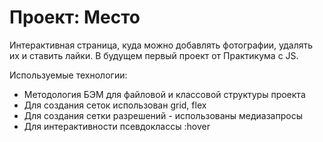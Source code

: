 # Проект: Место

Интерактивная страница, куда можно добавлять фотографии, удалять их и ставить лайки. В будущем первый проект от Практикума с JS.

Используемые технологии:
- Методология БЭМ для файловой и классовой структуры проекта
- Для создания сеток использован grid, flex
- Для создания сетки разрешений - использованы медиазапросы
- Для интерактивности псевдоклассы :hover
